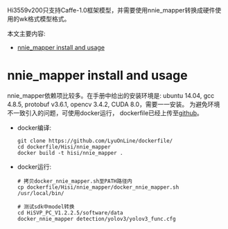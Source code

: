 Hi3559v200只支持Caffe-1.0框架模型，并需要使用nnie_mapper转换成硬件使用的wk格式模型格式。

本文主要内容:
- [nnie_mapper install and usage](#nniemapper-install-and-usage)


# nnie_mapper install and usage
  nnie_mapper依赖项比较多。在手册中给出的安装环境是: ubuntu 14.04, gcc 4.8.5, protobuf v3.6.1, opencv 3.4.2, CUDA 8.0，需要一一安装。
  为避免环境不一致引入的问题，可使用docker运行， dockerfile已经上传至[github](https://github.com/LyuOnLine/dockerfile/tree/master/Hisi/nnie_mapper)。

- docker编译:
    ```
    git clone https://github.com/LyuOnLine/dockerfile/
    cd dockerfile/Hisi/nnie_mapper
    docker build -t hisi/nnie_mapper .
    ```
- docker运行:
   ```
   # 拷贝docker_nnie_mapper.sh至PATH路径内
   cp dockerfile/Hisi/nnie_mapper/docker_nnie_mapper.sh /usr/local/bin/

   # 测试sdk中model转换
   cd HiSVP_PC_V1.2.2.5/software/data
   docker_nnie_mapper detection/yolov3/yolov3_func.cfg
   ```

